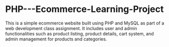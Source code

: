# PHP---Ecommerce-Learning-Project
This is a simple ecommerce website built using PHP and MySQL as part of a web development class assignment. It includes user and admin functionalities such as product listing, product details, cart system, and admin management for products and categories.
